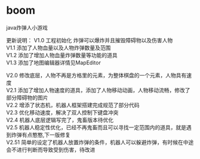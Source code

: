 # boom

java炸弹人小游戏

更新说明：
V1.0 工程初始化 炸弹可以爆炸并且摧毁障碍物以及伤害人物<br>
V1.1 添加了人物血量以及人物炸弹数量及范围<br>
V1.2 添加了增加人物血量炸弹数量等功能的道具<br>
V1.3 添加了地图编辑器详情见MapEditor<br>

V2.0 修改底层，人物不再是方格里的元素，为整体棋盘的一个元素，人物具有速度<br>
V2.1 添加了增加人物速度的道具，添加了人物移动动画，人物移动流畅，修改了部分障碍物的图片<br>
V2.2 增添了状态机，机器人框架搭建完成规范了部分代码<br>
V2.3 优化移动速度，解决了双人控制下键盘冲突<br>
V2.4 机器人底层逻辑写完了，鬼畜版本待优化<br>
V2.5 机器人稳定性优化，已经不再鬼畜而且可以寻找一定范围内的道具，就是遇到炸弹有点憨憨,下一版修复<br>
V2.51 简单的设定了机器人放置炸弹的条件，机器人可以躲避炸弹，有时候在中途会不进行判断而导致受到伤害，待改进<br>
